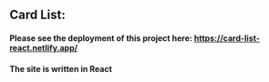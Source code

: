 ## Card List:
#### Please see the deployment of this project here: https://card-list-react.netlify.app/
#### The site is written in React
